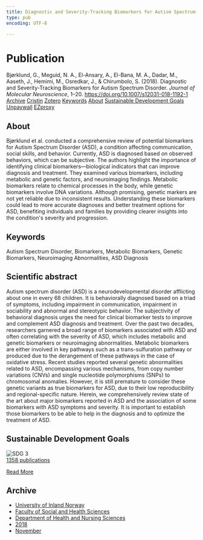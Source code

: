 ```yaml
---
title: Diagnostic and Severity-Tracking Biomarkers for Autism Spectrum Disorder
type: pub
encoding: UTF-8

---
```

<h1>Publication</h1>
<article id="csl-bib-container-SUXCLJN7" class="csl-bib-container">
  <div class="csl-bib-body"> <div class="csl-entry">Bjørklund, G., Meguid, N. A., El-Ansary, A., El-Bana, M. A., Dadar, M., Aaseth, J., Hemimi, M., Osredkar, J., &#38; Chirumbolo, S. (2018). Diagnostic and Severity-Tracking Biomarkers for Autism Spectrum Disorder. <i>Journal of Molecular Neuroscience</i>, 1–20. <a href="https://doi.org/10.1007/s12031-018-1192-1">https://doi.org/10.1007/s12031-018-1192-1</a></div> </div>
  <div class="csl-bib-buttons">
    <a href="#taxonomy-article-SUXCLJN7" alt="archive" class="csl-bib-button">Archive</a>
    <a href="https://app.cristin.no/results/show.jsf?id=1628271" alt="Cristin" class="csl-bib-button">Cristin</a>
    <a href="http://zotero.org/groups/5881554/items/SUXCLJN7" alt="Zotero" class="csl-bib-button">Zotero</a>
    <a href="#keywords-article-SUXCLJN7" alt="keywords" class="csl-bib-button">Keywords</a>
    <a href="#about-article-SUXCLJN7" alt="about_pub" class="csl-bib-button">About</a>
    <a href="#sdg-article-SUXCLJN7" alt="sdg" class="csl-bib-button">Sustainable Development Goals</a>
    <a href="https://doi.org/10.1007/s12031-018-1192-1" alt="Unpaywall" class="csl-bib-button">Unpaywall</a>
    <a href="https://doi.org/10.1007/s12031-018-1192-1" alt="EZproxy" class="csl-bib-button">EZproxy</a>
  </div>
  <div id="csl-bib-meta-container-SUXCLJN7"></div>
</article>
<div id="csl-bib-meta-SUXCLJN7" class="csl-bib-meta">
  <article id="about-article-SUXCLJN7" class="about_pub-article">
    <h1>About</h1>
    Bjørklund et al. conducted a comprehensive review of potential biomarkers for Autism Spectrum Disorder (ASD), a condition affecting communication, social skills, and behavior. Currently, ASD is diagnosed based on observed behaviors, which can be subjective. The authors highlight the importance of identifying clinical biomarkers—biological indicators that can improve diagnosis and treatment. They examined various biomarkers, including metabolic and genetic factors, and neuroimaging findings. Metabolic biomarkers relate to chemical processes in the body, while genetic biomarkers involve DNA variations. Although promising, genetic markers are not yet reliable due to inconsistent results. Understanding these biomarkers could lead to more accurate diagnoses and better treatment options for ASD, benefiting individuals and families by providing clearer insights into the condition's severity and progression.
  </article>
  <article id="keywords-article-SUXCLJN7" class="keywords-article">
    <h1>Keywords</h1>
    Autism Spectrum Disorder, Biomarkers, Metabolic Biomarkers, Genetic Biomarkers, Neuroimaging Abnormalities, ASD Diagnosis
  </article>
  <article id="abstract-article-SUXCLJN7" class="abstract-article">
    <h1>Scientific abstract</h1>
    Autism spectrum disorder (ASD) is a neurodevelopmental disorder afflicting about one in every 68 children. It is behaviorally diagnosed based on a triad of symptoms, including impairment in communication, impairment in sociability and abnormal and stereotypic behavior. The subjectivity of behavioral diagnosis urges the need for clinical biomarker tests to improve and complement ASD diagnosis and treatment. Over the past two decades, researchers garnered a broad range of biomarkers associated with ASD and often correlating with the severity of ASD, which includes metabolic and genetic biomarkers or neuroimaging abnormalities. Metabolic biomarkers are either involved in key pathways such as a trans-sulfuration pathway or produced due to the derangement of these pathways in the case of oxidative stress. Recent studies reported several genetic abnormalities related to ASD, encompassing various mechanisms, from copy number variations (CNVs) and single nucleotide polymorphisms (SNPs) to chromosomal anomalies. However, it is still premature to consider these genetic variants as true biomarkers for ASD, due to their low reproducibility and regional-specific nature. Herein, we comprehensively review state of the art about major biomarkers reported in ASD and the association of some biomarkers with ASD symptoms and severity. It is important to establish those biomarkers to be able to help in the diagnosis and to optimize the treatment of ASD.
  </article>
  <article id="sdg-article-SUXCLJN7" class="sdg-article">
    <h1>Sustainable Development Goals</h1>
    <div class="sdg-container"><div id="sdg3" class="sdg">
        <img src="{{< params subfolder >}}images/sdg/sdg03_en.png" class="image" alt="SDG 3">
        <div class="sdg-overlay">
          <a href="{{< params subfolder >}}en/archive/?sdg=3#archive" class="sdg-publication-count"><span>1358</span> publications</a>
          <p><a href="https://sdgs.un.org/goals/goal3" class="sdg-read-more">Read More</a></p>
        </div>
      </div></div>
  </article>
  <article id="taxonomy-article-SUXCLJN7" class="taxonomy-article">
    <h1>Archive</h1>
    <ul>
      <li><a href="{{< params subfolder >}}en/archive/?key=3DCRN523">University of Inland Norway</a></li>
      <li><a href="{{< params subfolder >}}en/archive/?key=IDKFS3MX">Faculty of Social and Health Sciences</a></li>
      <li><a href="{{< params subfolder >}}en/archive/?key=GTV4ECMZ">Department of Health and Nursing Sciences</a></li>
      <li><a href="{{< params subfolder >}}en/archive/?key=676HMQBA">2018</a></li>
      <li><a href="{{< params subfolder >}}en/archive/?key=QBYYL8BM">November</a></li>
    </ul>
  </article>
</div>
